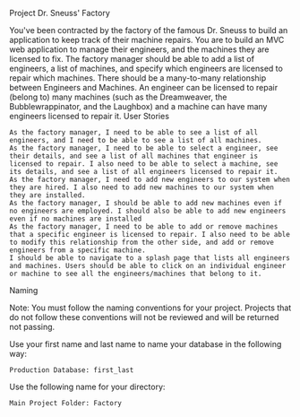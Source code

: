Project
Dr. Sneuss' Factory

You've been contracted by the factory of the famous Dr. Sneuss to build an application to keep track of their machine repairs. You are to build an MVC web application to manage their engineers, and the machines they are licensed to fix. The factory manager should be able to add a list of engineers, a list of machines, and specify which engineers are licensed to repair which machines. There should be a many-to-many relationship between Engineers and Machines. An engineer can be licensed to repair (belong to) many machines (such as the Dreamweaver, the Bubblewrappinator, and the Laughbox) and a machine can have many engineers licensed to repair it.
User Stories

    As the factory manager, I need to be able to see a list of all engineers, and I need to be able to see a list of all machines.
    As the factory manager, I need to be able to select a engineer, see their details, and see a list of all machines that engineer is licensed to repair. I also need to be able to select a machine, see its details, and see a list of all engineers licensed to repair it.
    As the factory manager, I need to add new engineers to our system when they are hired. I also need to add new machines to our system when they are installed.
    As the factory manager, I should be able to add new machines even if no engineers are employed. I should also be able to add new engineers even if no machines are installed
    As the factory manager, I need to be able to add or remove machines that a specific engineer is licensed to repair. I also need to be able to modify this relationship from the other side, and add or remove engineers from a specific machine.
    I should be able to navigate to a splash page that lists all engineers and machines. Users should be able to click on an individual engineer or machine to see all the engineers/machines that belong to it.

Naming

Note: You must follow the naming conventions for your project. Projects that do not follow these conventions will not be reviewed and will be returned not passing.

Use your first name and last name to name your database in the following way:

    Production Database: first_last

Use the following name for your directory:

    Main Project Folder: Factory

